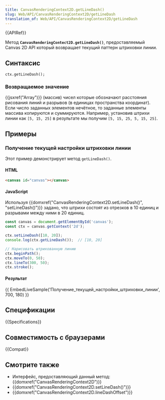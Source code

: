 ```yaml
---
title: CanvasRenderingContext2D.getLineDash()
slug: Web/API/CanvasRenderingContext2D/getLineDash
translation_of: Web/API/CanvasRenderingContext2D/getLineDash
---
```


{{APIRef}}

Метод **`CanvasRenderingContect2D.getLineDash()`**, предоставляемый Canvas 2D API который возвращает текущий паттерн штриховки линии.

## Синтаксис

```
ctx.getLineDash();
```

### Возвращаемое значение

{{jsxref("Array")}} (массив) чисел которые обозначают расстояния рисования линий и разрывов (в единицах пространства координат). Если число заданных элементов нечётное, то заданные элементы массива копируются и суммируются. Например, установив штрихи линии как `[5, 15, 25]` в результате мы получим `[5, 15, 25, 5, 15, 25]`.

## Примеры

### Получение текущей настройки штриховки линии

Этот пример демонстрирует метод `getLineDash()`.

#### HTML

```html
<canvas id="canvas"></canvas>
```

#### JavaScript

Используя {{domxref("CanvasRenderingContext2D.setLineDash()", "setLineDash()")}} задано, что штрихи состоят из отрезков в 10 единиц и разрывами между ними в 20 единиц.

```js
const canvas = document.getElementById('canvas');
const ctx = canvas.getContext('2d');

ctx.setLineDash([10, 20]);
console.log(ctx.getLineDash());  // [10, 20]

// Нарисовать штрихованную линию
ctx.beginPath();
ctx.moveTo(0, 50);
ctx.lineTo(300, 50);
ctx.stroke();
```

#### Результат

{{ EmbedLiveSample('Получение_текущей_настройки_штриховки_линии', 700, 180) }}

## Спецификации

{{Specifications}}

## Совместимость с браузерами

{{Compat}}

## Смотрите также

- Интерфейс, предоставляющий данный метод: {{domxref("CanvasRenderingContext2D")}}
- {{domxref("CanvasRenderingContext2D.setLineDash()")}}
- {{domxref("CanvasRenderingContext2D.lineDashOffset")}}
